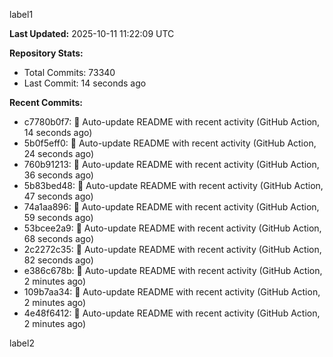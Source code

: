 
label1 
<!-- ACTIVITY_START -->
**Last Updated:** 2025-10-11 11:22:09 UTC

**Repository Stats:**
- Total Commits: 73340
- Last Commit: 14 seconds ago

**Recent Commits:**
- c7780b0f7: 🤖 Auto-update README with recent activity (GitHub Action, 14 seconds ago)
- 5b0f5eff0: 🤖 Auto-update README with recent activity (GitHub Action, 24 seconds ago)
- 760b91213: 🤖 Auto-update README with recent activity (GitHub Action, 36 seconds ago)
- 5b83bed48: 🤖 Auto-update README with recent activity (GitHub Action, 47 seconds ago)
- 74a1aa896: 🤖 Auto-update README with recent activity (GitHub Action, 59 seconds ago)
- 53bcee2a9: 🤖 Auto-update README with recent activity (GitHub Action, 68 seconds ago)
- 2c2272c35: 🤖 Auto-update README with recent activity (GitHub Action, 82 seconds ago)
- e386c678b: 🤖 Auto-update README with recent activity (GitHub Action, 2 minutes ago)
- 109b7aa34: 🤖 Auto-update README with recent activity (GitHub Action, 2 minutes ago)
- 4e48f6412: 🤖 Auto-update README with recent activity (GitHub Action, 2 minutes ago)
<!-- ACTIVITY_END -->

label2
